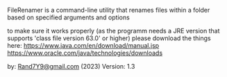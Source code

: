 FileRenamer is a command-line utility that renames files within a folder based on specified arguments and options

to make sure it works properly (as the programm needs a JRE version that supports 'class file version 63.0' or higher) please download the things here:
  https://www.java.com/en/download/manual.jsp
  https://www.oracle.com/java/technologies/downloads

by: Rand7Y9@gmail.com (2023)
Version: 1.3

